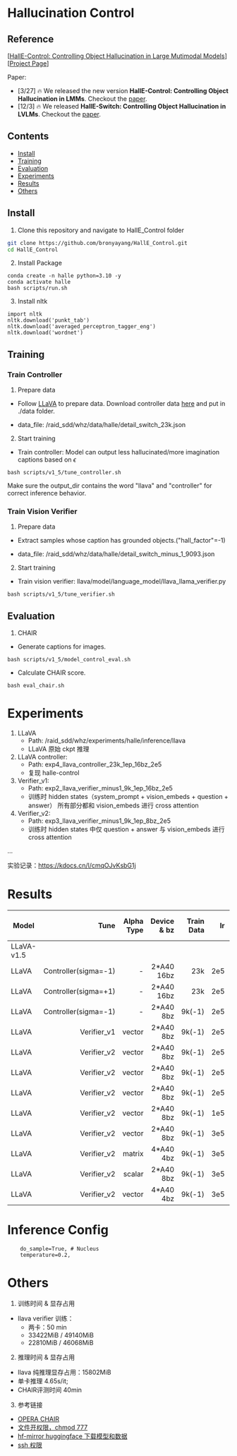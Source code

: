 # Hallucination Control

## Reference

[[HallE-Control: Controlling Object Hallucination in Large Mutimodal Models](https://arxiv.org/pdf/2310.01779v3.pdf)] [[Project Page](https://bohanzhai.github.io/halle-switch.github.io/)] <br>

Paper:
- [3/27] 🔥 We released the new version **HallE-Control: Controlling Object Hallucination in LMMs**. Checkout the [paper](https://arxiv.org/pdf/2310.01779v3.pdf).
- [12/3] 🔥 We released **HallE-Switch: Controlling Object Hallucination in LVLMs**. Checkout the [paper](https://arxiv.org/abs/2310.01779).

## Contents
- [Install](#install)
- [Training](#training)
- [Evaluation](#evaluation)
- [Experiments](#experiments)
- [Results](#results)
- [Others](#others)

## Install
1. Clone this repository and navigate to HallE_Control folder
```bash
git clone https://github.com/bronyayang/HallE_Control.git
cd HallE_Control
```

2. Install Package
```Shell
conda create -n halle python=3.10 -y
conda activate halle
bash scripts/run.sh
```

3. Install nltk
```Shell
import nltk
nltk.download('punkt_tab')
nltk.download('averaged_perceptron_tagger_eng')
nltk.download('wordnet')
```


## Training

### Train Controller

1. Prepare data

- Follow [LLaVA](https://github.com/haotian-liu/LLaVA?tab=readme-ov-file#visual-instruction-tuning) to prepare data.
Download controller data [here](https://drive.google.com/drive/folders/1ZxRE2BNVgWXNSjPv5fv6gw4JzwKeXU4b?usp=sharing) and put in ./data folder.

- data_file: /raid_sdd/whz/data/halle/detail_switch_23k.json

2. Start training

- Train controller: Model can output less hallucinated/more imagination captions based on $\epsilon$

```Shell
bash scripts/v1_5/tune_controller.sh
```
Make sure the output_dir contains the word "llava" and "controller" for correct inference behavior.

### Train Vision Verifier

1. Prepare data

- Extract samples whose caption has grounded objects.("hall_factor"=-1)

- data_file: /raid_sdd/whz/data/halle/detail_switch_minus_1_9093.json

2. Start training

- Train vision verifier: llava/model/language_model/llava_llama_verifier.py

```Shell
bash scripts/v1_5/tune_verifier.sh
```


## Evaluation

1. CHAIR

- Generate captions for images.

```Shell
bash scripts/v1_5/model_control_eval.sh
```

- Calculate CHAIR score.
```Shell
bash eval_chair.sh
```

# Experiments

1. LLaVA
    - Path: /raid_sdd/whz/experiments/halle/inference/llava
    - LLaVA 原始 ckpt 推理 
2. LLaVA controller:
    - Path: exp4_llava_controller_23k_1ep_16bz_2e5
    - 复现 halle-control
3. Verifier_v1:
    - Path: exp2_llava_verifier_minus1_9k_1ep_16bz_2e5
    - 训练时 hidden states（system_prompt + vision_embeds + question + answer） 所有部分都和 vision_embeds 进行 cross attention
4. Verifier_v2:
    - Path: exp3_llava_verifier_minus1_9k_1ep_8bz_2e5
    - 训练时 hidden states 中仅 question + answer 与 vision_embeds 进行 cross attention

...

实验记录：https://kdocs.cn/l/cmqOJvKsbG1j

# Results

| Model | Tune | Alpha Type | Device & bz| Train Data | lr | CHAIRs | CHAIRi | Recall | Len | max length | max new tokens |
| ---   | ---: |       ---: |       ---: |       ---: | ---: | ---:   | ---:   | ---:   | ---: | ---: | ---: |
| LLaVA-v1.5 |  |  |  |   |   | 0.47 | 0.1386 | 0.7814 | 1.00922 | 1024 |  |
| LLaVA | Controller(sigma=-1) | - | 2*A40 16bz | 23k | 2e5 | 0.434 | 0.1236 | 0.7565 | 1.13142 | 1024 |  |
| LLaVA | Controller(sigma=+1) | - | 2*A40 16bz | 23k | 2e5 | 0.518 | 0.1599 | 0.7792 | 0.98124 | 1024 |  |
| LLaVA | Controller(sigma=-1) | - | 2*A40 8bz | 9k(-1) | 2e5 | 0.394 | 0.1156 | 0.71398 | 1.31516 | 1024 |  |
| LLaVA | Verifier_v1 | vector | 2*A40 8bz |  9k(-1) | 2e5 | 0.454 | 0.1307 | 0.7572 | 1.06614 | 1024 |  |
| LLaVA | Verifier_v2 | vector | 2*A40 8bz | 9k(-1) | 2e5 | 0.448 | 0.1255 | 0.7643 | 1.06818 |1024 | |
| LLaVA | Verifier_v2 | vector | 2*A40 8bz | 9k(-1) | 2e5 | 0.428 | 0.1268 | 0.7622 | 1.0791 | | 200 |
| LLaVA | Verifier_v2 | vector | 2*A40 8bz | 9k(-1) | 2e5 | 0.346| 0.109 | 0.7168 | 0.8437 | | 100 |
| LLaVA | Verifier_v2 | vector | 2*A40 8bz | 9k(-1) | 1e5 | 0.458 | 0.1343 | 0.7743 | 1.03144 |1024 | |
| LLaVA | Verifier_v2 | vector | 2*A40 8bz | 9k(-1) | 3e5 | 0.436 | 0.1278 | 0.7629 | 1.12096 |1024 | |
| LLaVA | Verifier_v2 | matrix | 4*A40 4bz | 9k(-1) | 3e5 | 0.392 | 0.1203 | 0.7317 | 1.22746 |1024 | |
| LLaVA | Verifier_v2 | scalar | 2*A40 8bz | 9k(-1) | 3e5 | 0.446 | 0.1250 | 0.7615 | 1.0407 |1024 | |
| LLaVA | Verifier_v2 | vector | 4*A40 4bz | 9k(-1) | 3e5 | 0.462 | 0.1320 | 0.7615 | 1.1607 |1024 | |





# Inference Config
```Shell
    do_sample=True, # Nucleus
    temperature=0.2,
```

# Others

1. 训练时间 & 显存占用
- llava verifier 训练：
    - 两卡：50 min 
    - 33422MiB / 49140MiB 
    - 22810MiB / 46068MiB


2. 推理时间 & 显存占用
- llava 纯推理显存占用：15802MiB 
- 单卡推理 4.65s/it;
- CHAIR评测时间 40min

3. 参考链接
- [OPERA CHAIR](https://github.com/shikiw/OPERA/blob/main/chair_eval.py)
- [文件开权限，chmod 777](https://zhuanlan.zhihu.com/p/705959942)
- [hf-mirror huggingface 下载模型和数据](https://hf-mirror.com/)
- [ssh 权限](https://zhuanlan.zhihu.com/p/688103044)
